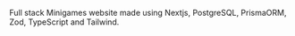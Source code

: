 Full stack Minigames website made using Nextjs, PostgreSQL, PrismaORM, Zod, TypeScript and Tailwind.
